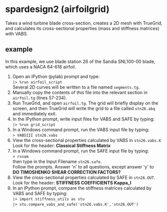 spardesign2 (airfoilgrid)
=========================

Takes a wind turbine blade cross-section, creates a 2D mesh with TrueGrid, and
calculates its cross-sectional properties (mass and stiffness matrices) with VABS.

## example
In this example, we use blade station 26 of the Sandia SNL100-00 blade, which
uses a NACA 64-618 airfoil.

1. Open an IPython (pylab) prompt and type:  
`|> %run airfoil_script`  
Several 2D curves will be written to a file named `segments.tg`.
2. Manually copy the contents of this file into the relevant section in
`airfoil.tg` (lines 57-234).
3. Run TrueGrid, and open `airfoil.tg`. The grid will briefly display on the
screen, and then TrueGrid will write the grid to a file called
`stn26.abq` and immediately exit.
4. In the IPython prompt, write input files for VABS and SAFE by typing:  
`|> %run grid_script`
5. In a Windows command prompt, run the VABS input file by typing:  
`> VABSIII stn26.vabs`
6. View the cross-sectional properties calculated by VABS in `stn26.vabs.K`  
Look for the header: **Classical Stiffness Matrix**
7. In a Windows command prompt, run the SAFE input file by typing:  
`> rsvam`  
then type in the Input Filename `stn26.safe`.  
Follow the prompts. Answer 'n' to all questions, except answer 'y' to  
**DO TIMOSHENKO SHEAR CORRECTION FACTORS?**
8. View the cross-sectional properties calculated by SAFE in `stn26.OUT`.  
Look for the header: **STIFFNESS COEFFICIENTS Kappa_I**
9. In an IPython prompt, compare the stiffness matrices calculated by VABS and
SAFE by typing:  
`|> import stiffness_utils as stu`  
`|> stu.compare_vabs_and_safe('stn26.vabs.K','stn26.OUT')`